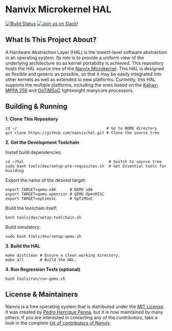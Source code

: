 Nanvix Microkernel HAL 
======================
[![Build Status](https://travis-ci.com/nanvix/hal.svg?branch=unstable)](https://travis-ci.com/nanvix/hal)
[![Join us on Slack!](https://img.shields.io/badge/chat-on%20Slack-e01563.svg)](https://join.slack.com/t/nanvix/shared_invite/enQtMzY2Nzg5OTQ4NTAyLTAxMmYwOGQ0ZmU2NDg2NTJiMWU1OWVkMWJhMWY4NzMzY2E1NTIyMjNiOTVlZDFmOTcyMmM2NDljMTAzOGI1NGY)

What Is This Project About?
---------------------------

A Hardware Abstraction Layer (HAL) is the lowest-level software
abstraction in an operating system. Its role is to provide a uniform
view of the underlying architecture so as kernel portability is
achieved. This repository hosts the HAL source tree of the
[Nanvix Microkernel](https://github.com/nanvix/microkernel).  This HAL
is designed as flexible and generic as possible, so that it may be
easily integrated into other kernels as well as extended to new
platforms.  Currently, this HAL supports the multiple platforms,
	including the ones based on the
[Kalray-MPPA 256](https://github.com/nanvix/hal/wiki/Supported-Platforms#mppa-256)
and
[OpTiMSoC](https://github.com/nanvix/hal/wiki/Supported-Platforms#optimsoc)
lightweight manycore processors.

Building & Running
------------------

**1. Clone This Repository**

```
cd ~/                                       # Go to HOME directory
git clone https://github.com/nanvix/hal.git # Clone the source tree
```

**2. Get the Development Toolchain**

Install build dependencies.

```
cd ~/hal                                     # Switch to source tree
sudo bash tools/dev/setup-pre-requisites.sh  # Get Essential tools for building
```

Export the name of the desired target:

```
export TARGET=qemu-x86      # QEMU x86
export TARGET=qemu-openrisc # QEMU OpenRISC
export TARGET=optimsoc      # OpTiMSoC
```

Build the toolchain itself:

```
bash tools/dev/setup-toolchain.sh
```

Build simulators:

```
sudo bash tools/dev/setup-qemu.sh
```

**3. Build the HAL**

```
make distclean # Ensure a clean working directory.
make all       # Build the HAL.

```

**4. Run Regression Tests (optional)**

```
bash tools/run/run-qemu.sh
```


License & Maintainers
---------------------

Nanvix is a free operating system that is distributed under the [MIT
License](https://raw.githubusercontent.com/nanvix/hal/master/LICENSE). It was
created by [Pedro Henrique Penna](mailto:pedrohenriquepenna@gmail.com),
but it is now maintained by many others. If you are interested in
contacting any of the contributors, take a look in the complete
[list of contributors of
Nanvix](https://raw.githubusercontent.com/nanvix/people/master/CREDITS).
